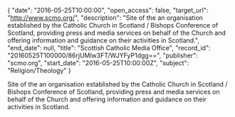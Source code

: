 {
  "date": "2016-05-25T10:00:00", 
  "open_access": false, 
  "target_url": "http://www.scmo.org/", 
  "description": "Site of the an organisation established by the Catholic Church in Scotland / Bishops Conference of Scotland, providing press and media services on behalf of the Church and offering information and guidance on their activities in Scotland.", 
  "end_date": null, 
  "title": "Scottish Catholic Media Office", 
  "record_id": "20160525T100000/86rjUMlw3FT/WJYFyP1dgg==", 
  "publisher": "scmo.org", 
  "start_date": "2016-05-25T10:00:00Z", 
  "subject": "Religion/Theology"
}

Site of the an organisation established by the Catholic Church in Scotland / Bishops Conference of Scotland, providing press and media services on behalf of the Church and offering information and guidance on their activities in Scotland.